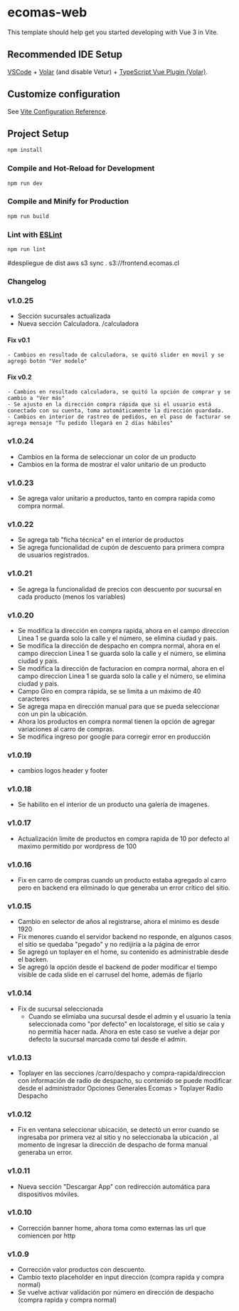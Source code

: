 # ecomas-web

This template should help get you started developing with Vue 3 in Vite.

## Recommended IDE Setup

[VSCode](https://code.visualstudio.com/) + [Volar](https://marketplace.visualstudio.com/items?itemName=Vue.volar) (and disable Vetur) + [TypeScript Vue Plugin (Volar)](https://marketplace.visualstudio.com/items?itemName=Vue.vscode-typescript-vue-plugin).

## Customize configuration

See [Vite Configuration Reference](https://vitejs.dev/config/).

## Project Setup

```sh
npm install
```

### Compile and Hot-Reload for Development

```sh
npm run dev
```

### Compile and Minify for Production

```sh
npm run build
```

### Lint with [ESLint](https://eslint.org/)

```sh
npm run lint
```

#despliegue de dist
aws s3 sync . s3://frontend.ecomas.cl


### Changelog<br>
### v1.0.25
  - Sección sucursales actualizada
  - Nueva sección Calculadora. /calculadora
  #### Fix v0.1
    - Cambios en resultado de calculadora, se quitó slider en movil y se agregó botón "Ver modelo"
  #### Fix v0.2
    - Cambios en resultado calculadora, se quitó la opción de comprar y se cambio a "Ver más"
    - Se ajusto en la dirección compra rápida que si el usuario está conectado con su cuenta, toma automáticamente la dirección guardada.
    - Cambios en interior de rastreo de pedidos, en el paso de facturar se agrega mensaje "Tu pedido llegará en 2 días hábiles"

### v1.0.24
  - Cambios en la forma de seleccionar un color de un producto
  - Cambios en la forma de mostrar el valor unitario de un producto

### v1.0.23
  - Se agrega valor unitario a productos, tanto en compra rapida como compra normal.

### v1.0.22
  - Se agrega tab "ficha técnica" en el interior de productos
  - Se agrega funcionalidad de cupón de descuento para primera compra de usuarios registrados.

### v1.0.21
  - Se agrega la funcionalidad de precios con descuento por sucursal en cada producto (menos los variables)

### v1.0.20
  - Se modifica la dirección en compra rapida, ahora en el campo direccion Linea 1 se guarda solo la calle y el número, se elimina ciudad y pais.
  - Se modifica la dirección de despacho en compra normal, ahora en el campo direccion Linea 1 se guarda solo la calle y el número, se elimina ciudad y pais.
  - Se modifica la dirección de facturacion en compra normal, ahora en el campo direccion Linea 1 se guarda solo la calle y el número, se elimina ciudad y pais.
  - Campo Giro en compra rápida, se se limita a un máximo de 40 caracteres
  - Se agrega mapa en dirección manual para que se pueda seleccionar con un pin la ubicación.
  - Ahora los productos en compra normal tienen la opción de agregar variaciones al carro de compras.
  - Se modifica ingreso por google para corregir error en producción

### v1.0.19
  - cambios logos header y footer

### v1.0.18
  - Se habilito en el interior de un producto una galería de imagenes.

### v1.0.17
  - Actualización limite de productos en compra rapida de 10 por defecto al maximo permitido por wordpress de 100

### v1.0.16
  - Fix en carro de compras cuando un producto estaba agregado al carro pero en backend era eliminado lo que generaba un error crítico del sitio.

### v1.0.15
  - Cambio en selector de años al registrarse, ahora el minimo es desde 1920
  - Fix menores cuando el servidor backend no responde, en algunos casos el sitio se quedaba "pegado" y no redijiría a la página de error
  - Se agregó un toplayer en el home, su contenido es administrable desde el backen.
  - Se agregó la opción desde el backend de poder modificar el tiempo visible de cada slide en el carrusel del home, además de fijarlo

### v1.0.14
- Fix de sucursal seleccionada
  - Cuando se elimiaba una sucursal desde el admin y el usuario la tenía seleccionada como "por defecto" en localstorage, el sitio se caia y no permitía hacer nada. Ahora en este caso se vuelve a dejar por defecto la sucursal marcada como tal desde el admin.

### v1.0.13
- Toplayer en las secciones /carro/despacho y compra-rapida/direccion con información de radio de despacho, su contenido se puede modificar desde el administrador Opciones Generales Ecomas > Toplayer Radio Despacho

### v1.0.12
- Fix en ventana seleccionar ubicación, se detectó un error cuando se ingresaba por primera vez al sitio y no seleccionaba la ubicación , al momento de ingresar la dirección de despacho de forma manual generaba un error.

### v1.0.11
- Nueva sección "Descargar App" con redirección automática para dispositivos móviles.

### v1.0.10
- Corrección banner home, ahora toma como externas las url que comiencen por http

### v1.0.9
- Corrección valor productos con descuento.
- Cambio texto placeholder en input dirección (compra rapida y compra normal)
- Se vuelve activar validación por número en dirección de despacho (compra rapida y compra normal)


